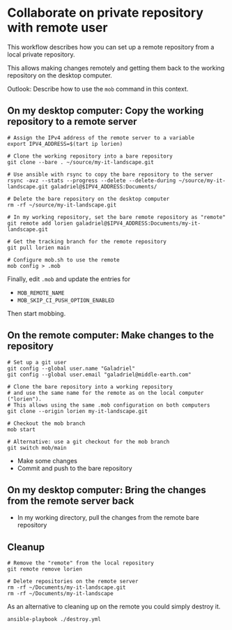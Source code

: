 # Collaborate on private repository with remote user

This workflow describes how you can set up a remote repository from a local
private repository.

This allows making changes remotely and getting them back to the working
repository on the desktop computer.

Outlook: Describe how to use the `mob` command in this context.

## On my desktop computer: Copy the working repository to a remote server

```shell
# Assign the IPv4 address of the remote server to a variable
export IPV4_ADDRESS=$(tart ip lorien)

# Clone the working repository into a bare repository
git clone --bare . ~/source/my-it-landscape.git

# Use ansible with rsync to copy the bare repository to the server
rsync -avz --stats --progress --delete --delete-during ~/source/my-it-landscape.git galadriel@$IPV4_ADDRESS:Documents/

# Delete the bare repository on the desktop computer
rm -rf ~/source/my-it-landscape.git

# In my working repository, set the bare remote repository as "remote"
git remote add lorien galadriel@$IPV4_ADDRESS:Documents/my-it-landscape.git

# Get the tracking branch for the remote repository
git pull lorien main

# Configure mob.sh to use the remote
mob config > .mob
```

Finally, edit `.mob` and update the entries for

- `MOB_REMOTE_NAME`
- `MOB_SKIP_CI_PUSH_OPTION_ENABLED`

Then start mobbing.

## On the remote computer: Make changes to the repository

```shell
# Set up a git user
git config --global user.name "Galadriel"
git config --global user.email "galadriel@middle-earth.com"

# Clone the bare repository into a working repository
# and use the same name for the remote as on the local computer ("lorien").
# This allows using the same .mob configuration on both computers
git clone --origin lorien my-it-landscape.git

# Checkout the mob branch
mob start

# Alternative: use a git checkout for the mob branch
git switch mob/main
```

- Make some changes
- Commit and push to the bare repository

## On my desktop computer: Bring the changes from the remote server back

- In my working directory, pull the changes from the remote bare repository

## Cleanup

```shell
# Remove the "remote" from the local repository
git remote remove lorien

# Delete repositories on the remote server
rm -rf ~/Documents/my-it-landscape.git
rm -rf ~/Documents/my-it-landscape
```

As an alternative to cleaning up on the remote you could simply destroy it.

```shell
ansible-playbook ./destroy.yml
```
